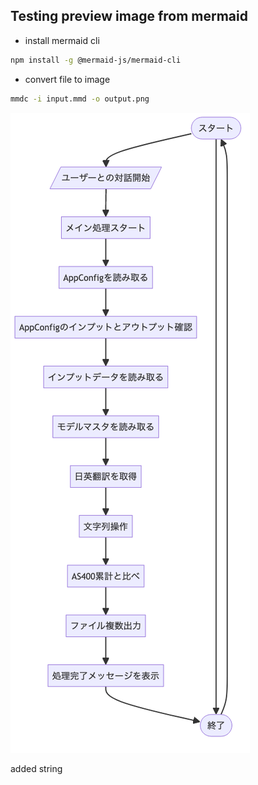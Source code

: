 ## Testing preview image from mermaid


- install mermaid cli
``` bash
npm install -g @mermaid-js/mermaid-cli
```

- convert file to image
``` bash
mmdc -i input.mmd -o output.png
```

![My Image](flowcharts/conception.png)
 

added string 
